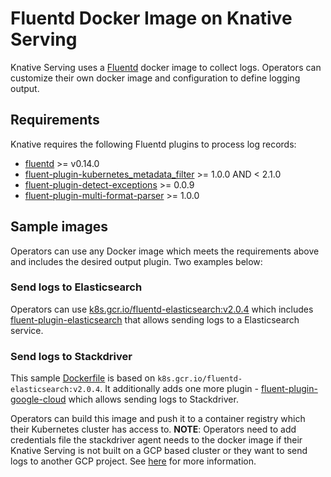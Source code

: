 # Fluentd Docker Image on Knative Serving

Knative Serving uses a [Fluentd](https://www.fluentd.org/) docker image to collect
logs. Operators can customize their own docker image and configuration to
define logging output.

## Requirements

Knative requires the following Fluentd plugins to process log records:

* [fluentd](https://github.com/fluent/fluentd) >= v0.14.0
* [fluent-plugin-kubernetes_metadata_filter](https://github.com/fabric8io/fluent-plugin-kubernetes_metadata_filter) >= 1.0.0 AND < 2.1.0
* [fluent-plugin-detect-exceptions](https://github.com/GoogleCloudPlatform/fluent-plugin-detect-exceptions) >= 0.0.9
* [fluent-plugin-multi-format-parser](https://github.com/repeatedly/fluent-plugin-multi-format-parser) >= 1.0.0

## Sample images

Operators can use any Docker image which meets the requirements
above and includes the desired output plugin. Two examples below:

### Send logs to Elasticsearch

Operators can use
[k8s.gcr.io/fluentd-elasticsearch:v2.0.4](https://github.com/kubernetes/kubernetes/tree/master/cluster/addons/fluentd-elasticsearch/fluentd-es-image)
which includes
[fluent-plugin-elasticsearch](https://github.com/uken/fluent-plugin-elasticsearch)
that allows sending logs to a Elasticsearch service.

### Send logs to Stackdriver

This sample [Dockerfile](stackdriver/Dockerfile) is based on `k8s.gcr.io/fluentd-elasticsearch:v2.0.4`.
It additionally adds one more plugin -
[fluent-plugin-google-cloud](https://github.com/GoogleCloudPlatform/fluent-plugin-google-cloud)
which allows sending logs to Stackdriver.

Operators can build this image and push it to a container registry which
their Kubernetes cluster has access to. **NOTE**: Operators need to add
credentials file the stackdriver agent needs to the docker image if their
Knative Serving is not built on a GCP based cluster or they want to send logs to
another GCP project. See [here](https://cloud.google.com/logging/docs/agent/authorization) for more information.
